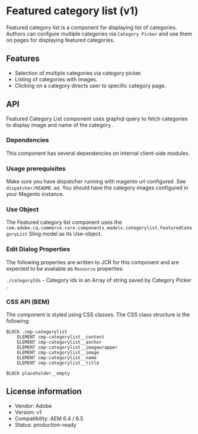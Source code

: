<!--
Copyright 2019 Adobe Systems Incorporated

Licensed under the Apache License, Version 2.0 (the "License");
you may not use this file except in compliance with the License.
You may obtain a copy of the License at

    http://www.apache.org/licenses/LICENSE-2.0

Unless required by applicable law or agreed to in writing, software
distributed under the License is distributed on an "AS IS" BASIS,
WITHOUT WARRANTIES OR CONDITIONS OF ANY KIND, either express or implied.
See the License for the specific language governing permissions and
limitations under the License.
-->
# Featured category list (v1)

Featured category list is a component for displaying list of categories. Authors can confgure multiple categories via `Category Picker` and use them on pages for displaying featured categories.

## Features

- Selection of multiple categories via category picker. 
- Listing of categories with images.
- Clicking on a category directs user to specific category page.

## API

Featured Category List component uses graphql query to fetch categories to display image and name of the category .

### Dependencies

This component has several dependencies on internal client-side modules.

### Usage prerequisites
Make sure you have dispatcher running with magento url configured .See `dispatcher/README.md`. You should have the category images configured in your Magento instance.


### Use Object
The Featured category list component uses the `com.adobe.cq.commerce.core.components.models.categorylist.FeaturedCategoryList` Sling model as its Use-object.


### Edit Dialog Properties
The following properties are written to JCR for this component and are expected to be available as `Resource` properties:

 `./categoryIds` - Category ids in an Array of string saved by Category Picker  .

### CSS API (BEM)

The component is styled using CSS classes. The CSS class structure is the following:

```
BLOCK .cmp-categorylist 
    ELEMENT cmp-categorylist__content
    ELEMENT cmp-categorylist__anchor
    ELEMENT cmp-categorylist__imagewrapper
    ELEMENT cmp-categorylist__image
    ELEMENT cmp-categorylist__name
    ELEMENT cmp-categorylist__title 

BLOCK placeholder__empty
```

## License information

* Vendor: Adobe
* Version: v1
* Compatibility: AEM 6.4 / 6.5
* Status: production-ready
